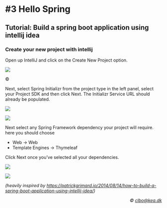 # #3 Hello Spring
## Tutorial: Build a spring boot application using intellij idea

### Create your new project with intellij
Open up IntelliJ and click on the Create New Project option.

![](./rsc/1.png)


&copy;


Next, select Spring Initializr from the project type in the left panel, select your Project SDK and then click Next.  The Initializr Service URL should already be populated.    


![](./rsc/2.png)



![](./rsc/3.png)

Next select any Spring Framework dependency your project will require. here you should choose
* Web -> Web
* Template Engines -> Thymeleaf    

Click Next once you’ve selected all your dependencies.


![](./rsc/4.png)

![](./rsc/5.png)

_(heavily inspired by https://patrickgrimard.io/2014/08/14/how-to-build-a-spring-boot-application-using-intellij-idea/)_

_<div align="right">&copy; clbo@kea.dk</div>_
